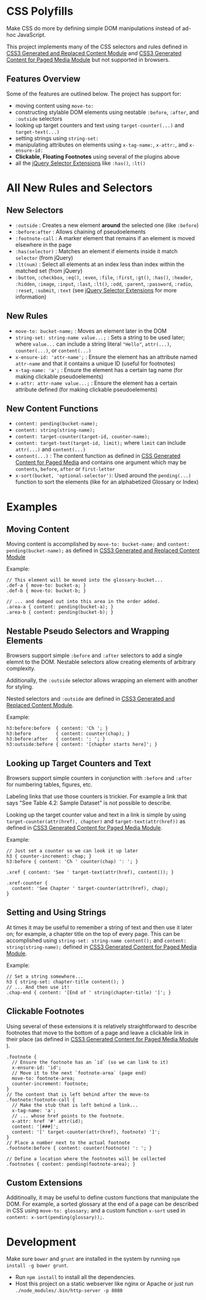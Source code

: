 # CSS Polyfills

Make CSS do more by defining simple DOM manipulations instead of ad-hoc JavaScript.

This project implements many of the CSS selectors and rules defined in [CSS3 Generated and Replaced Content Module](http://www.w3.org/TR/css3-content/) and [CSS3 Generated Content for Paged Media Module](http://www.w3.org/TR/css3-gcpm/) but not supported in browsers.

## Features Overview

Some of the features are outlined below. The project has support for:

- moving content using `move-to:`
- constructing stylable DOM elements using nestable `:before`, `:after`, and `:outside` selectors
- looking up target counters and text using `target-counter(...)` and `target-text(...)`
- setting strings using `string-set:`
- manipulating attributes on elements using `x-tag-name:`, `x-attr:`, and `x-ensure-id:`
- **Clickable, Floating Footnotes** using several of the plugins above
- all the [jQuery Selector Extensions](http://api.jquery.com/category/selectors/jquery-selector-extensions/) like `:has()`, `:lt()`


# All New Rules and Selectors

## New Selectors

- `:outside` : Creates a new element **around** the selected one (like `:before`)
- `:before:after` : Allows chaining of pseudoelements
- `:footnote-call` : A marker element that remains if an element is moved elsewhere in the page
- `:has(selector)` : Matches an element if elements inside it match `selector` (from jQuery)
- `:lt(num)` : Select all elements at an index less than index within the matched set (from jQuery)
- `:button`, `:checkbox`, `:eq()`, `:even`, `:file`, `:first`, `:gt()`, `:has()`, `:header`, `:hidden`, `:image`, `:input`, `:last`, `:lt()`, `:odd`, `:parent`, `:password`, `:radio`, `:reset`, `:submit`, `:text` (see [jQuery Selector Extensions](http://api.jquery.com/category/selectors/jquery-selector-extensions/) for more information)


## New Rules

- `move-to: bucket-name;` : Moves an element later in the DOM
- `string-set: string-name value...;` : Sets a string to be used later; where `value...` can include a string literal `"Hello"`, `attr(...)`, `counter(...)`, or `content(...)`
- `x-ensure-id: 'attr-name';` : Ensure the element has an attribute named `attr-name` and that it contains a unique ID (useful for footnotes)
- `x-tag-name: 'a';` : Ensure the element has a certain tag name (for making clickable pseudoelements)
- `x-attr: attr-name value...;` : Ensure the element has a certain attribute defined (for making clickable pseudoelements)

## New Content Functions

- `content: pending(bucket-name);`
- `content: string(string-name);`
- `content: target-counter(target-id, counter-name);`
- `content: target-text(target-id, limit);` where `limit` can include `attr(...)` and `content(...)`
- `content(...)` : The content function as defined in [CSS Generated Content for Paged Media](http://www.w3.org/TR/css3-gcpm/#setting-named-strings-the-string-set-pro) and contains one argument which may be `contents`, `before`, `after` or `first-letter`
- `x-sort(bucket, 'optional-selector')`: Used around the `pending(...)` function to sort the elements (like for an alphabetized Glossary or Index)


# Examples

## Moving Content

Moving content is accomplished by `move-to: bucket-name;` and `content: pending(bucket-name);` as defined in [CSS3 Generated and Replaced Content Module](http://www.w3.org/TR/css3-content/)

Example:

    // This element will be moved into the glossary-bucket...
    .def-a { move-to: bucket-a; }
    .def-b { move-to: bucket-b; }

    // ... and dumped out into this area in the order added.
    .area-a { content: pending(bucket-a); }
    .area-b { content: pending(bucket-b); }

## Nestable Pseudo Selectors and Wrapping Elements

Browsers support simple `:before` and `:after` selectors to add a single elemnt to the DOM.
Nestable selectors allow creating elements of arbitrary complexity.

Additionally, the `:outside` selector allows wrapping an element with another for styling.

Nested selectors and `:outside` are defined in [CSS3 Generated and Replaced Content Module](http://www.w3.org/TR/css3-content/).

Example:

    h3:before:before  { content: 'Ch '; }
    h3:before         { content: counter(chap); }
    h3:before:after   { content: ': '; }
    h3:outside:before { content: '[chapter starts here]'; }

## Looking up Target Counters and Text

Browsers support simple counters in conjunction with `:before` and `:after` for numbering tables, figures, etc.

Labeling links that use those counters is trickier. For example a link that says "See Table 4.2: Sample Dataset" is not possible to describe.

Looking up the target counter value and text in a link is simple by using `target-counter(attr(href), chapter)` and `target-text(attr(href))` as defined in [CSS3 Generated Content for Paged Media Module](http://www.w3.org/TR/css3-gcpm/).

Example:

    // Just set a counter so we can look it up later
    h3 { counter-increment: chap; }
    h3:before { content: 'Ch ' counter(chap) ': '; }

    .xref { content: 'See ' target-text(attr(href), content()); }

    .xref-counter {
      content: 'See Chapter ' target-counter(attr(href), chap);
    }

## Setting and Using Strings

At times it may be useful to remember a string of text and then use it later on; for example, a chapter title on the top of every page. This can be accomplished using `string-set: string-name content();` and `content: string(string-name);` defined in [CSS3 Generated Content for Paged Media Module](http://www.w3.org/TR/css3-gcpm/).

Example:

    // Set a string somewhere...
    h3 { string-set: chapter-title content(); }
    // ... And then use it!
    .chap-end { content: '[End of ' string(chapter-title) ']'; }

## Clickable Footnotes

Using several of these extensions it is relatively straightforward to describe footnotes that
move to the bottom of a page and leave a clickable link in their place (as defined in [CSS3 Generated Content for Paged Media Module](http://www.w3.org/TR/css3-gcpm/) ).

    .footnote {
      // Ensure the footnote has an `id` (so we can link to it)
      x-ensure-id: 'id';
      // Move it to the next `footnote-area` (page end)
      move-to: footnote-area;
      counter-increment: footnote;
    }
    // The content that is left behind after the move-to
    .footnote:footnote-call {
      // Make the stub that is left behind a link...
      x-tag-name: 'a';
      // ... whose href points to the footnote.
      x-attr: href '#' attr(id);
      content: '[###]';
      content: '[' target-counter(attr(href), footnote) ']';
    }
    // Place a number next to the actual footnote
    .footnote:before { content: counter(footnote) ': '; }

    // Define a location where the footnotes will be collected
    .footnotes { content: pending(footnote-area); }

## Custom Extensions

Additinoally, it may be useful to define custom functions that manipulate the DOM.
For example, a sorted glossary at the end of a page can be described in CSS using `move-to: glossary;` and a custom function `x-sort` used in `content: x-sort(pending(glossary));`.

# Development

Make sure `bower` and `grunt` are installed in the system by running `npm install -g bower grunt`.

- Run `npm install` to install all the dependencies.
- Host this project on a static webserver like nginx or Apache or just run `./node_modules/.bin/http-server -p 8080`
